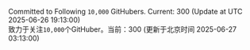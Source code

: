 Committed to Following `10,000` GitHubers. Current: <!-- FOLLOWING_COUNT -->300<!-- FOLLOWING_COUNT --> (Update at UTC <!-- LAST_UPDATED -->2025-06-26 19:13:00<!-- LAST_UPDATED -->)<br>
致力于关注`10,000`个GitHuber。当前：<!-- FOLLOWING_COUNT -->300<!-- FOLLOWING_COUNT --> (更新于北京时间 <!-- LAST_UPDATED_CST -->2025-06-27 03:13:00<!-- LAST_UPDATED_CST -->)
